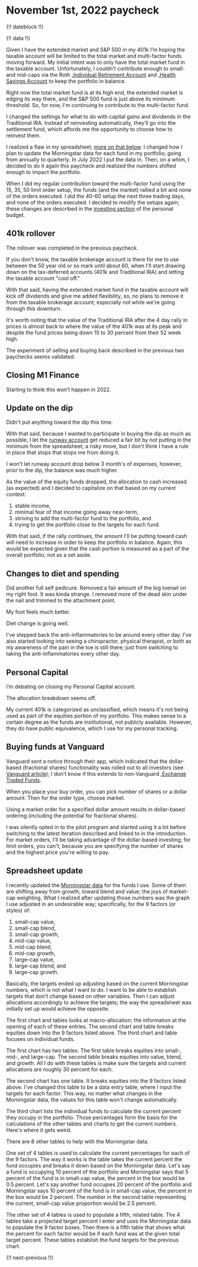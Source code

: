 # November 1st, 2022 paycheck

{!! dateblock !!}

{!! data !!}

Given I have the extended market and S&P 500 in my 401k I’m hoping the taxable account will be limited to the total market and multi-factor funds moving forward. My initial intent was to only have the total market fund in the taxable account. Unfortunately, I couldn’t contribute enough to small- and mid-caps via the Roth [.Individual Retirement Account](IRA) and [.Health Savings Account](HSA) to keep the portfolio in balance.

Right now the total market fund is at its high end, the extended market is edging its way there, and the S&P 500 fund is just above its minimum threshold. So, for now, I'm continuing to contribute to the multi-factor fund.

I changed the settings for what to do with capital gains and dividends in the Traditional IRA. Instead of reinvesting automatically, they’ll go into the settlement fund, which affords me the opportunity to choose how to reinvest them. 

I realized a flaw in my spreadsheet; [more on that below](#spreadsheet-update). I changed how I plan to update the Morningstar data for each fund in my portfolio; going from annually to quarterly. In July 2022 I put the data in. Then, on a whim, I decided to do it again this paycheck and realized the numbers shifted enough to impact the portfolio.

When I did my regular contribution toward the multi-factor fund using the 15, 35, 50 limit order setup, the funds (and the market) rallied a bit and none of the orders executed. I did the 40-60 setup the next three trading days, and none of the orders executed. I decided to modify the setups again; these changes are described in the [investing section](/experiences/finances/personal-budget/#investing) of the personal budget. 

## 401k rollover

The rollover was completed in the previous paycheck. 

If you don't know, the taxable brokerage account is there for me to use between the 50 year old or so mark until about 60, when I'll start drawing down on the tax-deferred accounts (401k and Traditional IRA) and letting the taxable account "cool off."

With that said, having the extended market fund in the taxable account will kick off dividends and give me added flexibility, so, no plans to remove it from the taxable brokerage account; especially not while we're going through this downturn. 

It's worth noting that the value of the Traditional IRA after the 4 day rally in prices is almost back to where the value of the 401k was at its peak and despite the fund prices being down 15 to 30 percent from their 52 week high.

The experiment of selling and buying back described in the previous two paychecks seems validated.

## Closing M1 Finance

Starting to think this won’t happen in 2022.

## Update on the dip

Didn't put anything toward the dip this time.

With that said, because I wanted to participate in buying the dip as much as possible, I let the [runway account](/experiences/finances/personal-budget/#assets) get reduced a fair bit by not putting in the minimum from the spreadsheet; a risky move, but I don't think I have a rule in place that stops that stops me from doing it.

I won't let runway account drop below 3 month's of expenses, however, prior to the dip, the balance was much higher.

As the value of the equity funds dropped, the allocation to cash increased (as expected) and I decided to capitalize on that based on my current context:

1. stable income,
2. minimal fear of that income going away near-term,
3. striving to add the multi-factor fund to the portfolio, and
4. trying to get the portfolio close to the targets for each fund.

With that said, if the rally continues, the amount I'll be putting toward cash will need to increase in order to keep the portfolio in balance. Again, this would be expected given that the cash portion is measured as a part of the overall portfolio; not as a set aside. 

## Changes to diet and spending

Did another full self pedicure. Removed a fair amount of the big toenail on my right foot. It was kinda strange. I removed more of the dead skin under the nail and trimmed to the attachment point. 

My foot feels much better. 

Diet change is going well.

I've stepped back the anti-inflammatories to be around every other day. I've also started looking into seeing a chiropractor, physical therapist, or both as my awareness of the pain in the toe is still there; just from switching to taking the anti-inflammatories every other day.

## Personal Capital

I’m debating on closing my Personal Capital account.

The allocation breakdown seems off.

My current 401k is categorized as unclassified, which means it's not being used as part of the equities portion of my portfolio. This makes sense to a certain degree as the funds are institutional, not publicly available. However, they do have public equivalence, which I use for my personal tracking.

## Buying funds at Vanguard

Vanguard sent a notice through their app, which indicated that the dollar-based (fractional shares) functionality was rolled out to all investors (see [Vanguard article](https://investor.vanguard.com/investor-resources-education/article/investing-in-vanguard-etfs)); I don't know if this extends to non-Vanguard [.Exchange Traded Funds](ETFs).

When you place your buy order, you can pick number of shares or a dollar amount. Then for the order type, choose market.

Using a market order for a specified dollar amount results in dollar-based ordering (including the potential for fractional shares).

I was silently opted in to the pilot program and started using it a lot before switching to the latest iteration described and linked to in the introduction. For market orders, I'll be taking advantage of the dollar-based investing; for limit orders, you can't, because you are specifying the number of shares and the highest price you're willing to pay.

## Spreadsheet update

I recently updated the [Morningstar data](https://www.morningstar.com) for the funds I use. Some of them are shifting away from growth, toward blend and value; the joys of market-cap weighting. What I realized after updating those numbers was the graph I use adjusted in an undesirable way; specifically, for the 9 factors (or styles) of:

1. small-cap value,
2. small-cap blend,
3. small-cap growth,
4. mid-cap value,
5. mid-cap blend,
6. mid-cap growth,
7. large-cap value,
8. large-cap blend, and
9. large-cap growth.

Basically, the targets ended up adjusting based on the current Morningstar numbers, which is not what I want to do. I want to be able to establish targets that don't change based on other variables. Then I can adjust allocations accordingly to achieve the targets; the way the spreadsheet was initially set up would achieve the opposite.

The first chart and tables looks at macro-allocation; the information at the opening of each of these entries. The second chart and table breaks equities down into the 9 factors listed above. The third chart and table focuses on individual funds.

The first chart has two tables. The first table breaks equities into small-, mid-, and large-cap. The second table breaks equities into value, blend, and growth. All I do with these tables is make sure the targets and current allocations are roughly 30 percent for each.

The second chart has one table. It breaks equities into the 9 factors listed above. I've changed this table to be a data entry table, where I input the targets for each factor. This way, no matter what changes in the Morningstar data, the values for this table won't change automatically.

The third chart lists the individual funds to calculate the current percent they occupy in the portfolio. Those percentages form the basis for the calculations of the other tables and charts to get the current numbers. Here's where it gets weird.

There are 8 other tables to help with the Morningstar data. 

One set of 4 tables is used to calculate the current percentages for each of the 9 factors. The way it works is the table takes the current percent the fund occupies and breaks it down based on the Morningstar data. Let's say a fund is occupying 10 percent of the portfolio and Morningstar says that 5 percent of the fund is in small-cap value, the percent in the box would be 0.5 percent. Let's say another fund occupies 20 percent of the portfolio and Morningstar says 10 percent of the fund is in small-cap value, the percent in the box would be 2 percent. The number in the second table representing the current, small-cap value proportion would be 2.5 percent.

The other set of 4 tables is used to populate a fifth, related table. The 4 tables take a projected target percent I enter and uses the Morningstar data to populate the 9 factor boxes. Then there is a fifth table that shows what the percent for each factor would be if each fund was at the given total target percent. These tables establish the fund targets for the previous chart.

{!! next-previous !!}
